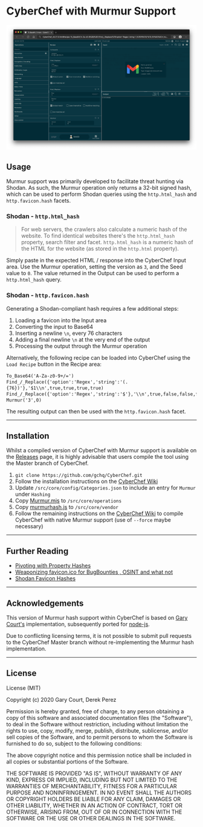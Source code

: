 # CyberChef with Murmur Support


![Screenshot showing the Murmur has of a favicon](./Screenshot.png)


## Usage
Murmur support was primarily developed to facilitate threat hunting via Shodan. As such, the Murmur operation only returns a 32-bit signed hash, which can be used to perform Shodan queries using the `http.html_hash` and `http.favicon.hash` facets.

### Shodan - `http.html_hash`
> For web servers, the crawlers also calculate a numeric hash of the website. To find identical websites there's the `http.html_hash` property, search filter and facet. `http.html_hash` is a numeric hash of the HTML for the website (as stored in the `http.html` property).

Simply paste in the expected HTML / response into the CyberChef Input area. Use the Murmur operation, setting the version as `3`, and the Seed value to `0`. The value returned in the Output can be used to perform a `http.html_hash` query.


### Shodan - `http.favicon.hash`
Generating a Shodan-compliant hash requires a few additional steps:

1. Loading a favicon into the Input area
2. Converting the input to Base64
3. Inserting a newline `\n`, every 76 characters
4. Adding a final newline `\n` at the very end of the output
5. Processing the output through the Murmur operation

Alternatively, the following recipe can be loaded into CyberChef using the `Load Recipe` button in the Recipe area:

```
To_Base64('A-Za-z0-9+/=')
Find_/_Replace({'option':'Regex','string':'(.{76})'},'$1\\n',true,true,true,true)
Find_/_Replace({'option':'Regex','string':'$'},'\\n',true,false,false,false)
Murmur('3',0)
```

The resulting output can then be used with the `http.favicon.hash` facet.

---

## Installation
Whilst a compiled version of CyberChef with Murmur support is available on the [Releases](https://github.com/ssnkhan/CyberChef/releases) page, it is highly advisable that users compile the tool using the Master branch of CyberChef.

1. `git clone https://github.com/gchq/CyberChef.git`
2. Follow the installation instructions on the [CyberChef Wiki](https://github.com/gchq/CyberChef/wiki/Getting-started#installing)
3. Update `/src/core/config/Categories.json` to include an entry for `Murmur` under `Hashing`
4. Copy [Murmur.mjs](./Murmur.mjs) to `/src/core/operations`
5. Copy [murmurhash.js](./murmurhash.js) to `/src/core/vendor`
6. Follow the remaining instructions on the [CyberChef Wiki](https://github.com/gchq/CyberChef/wiki/Getting-started#compiling) to compile CyberChef with native Murmur support (use of `--force` maybe necessary)

---

## Further Reading
* [Pivoting with Property Hashes](https://help.shodan.io/mastery/property-hashes)
* [Weaponizing favicon.ico for BugBounties , OSINT and what not](https://medium.com/@Asm0d3us/weaponizing-favicon-ico-for-bugbounties-osint-and-what-not-ace3c214e139)
* [Shodan Favicon Hashes](https://github.com/sansatart/scrapts/blob/master/shodan-favicon-hashes.csv)

---

## Acknowledgements
This version of Murmur hash support within CyberChef is based on [Gary Court's](https://github.com/garycourt/murmurhash-js) implementation, subsequently ported for [node-js](https://github.com/perezd/node-murmurhash). 

Due to conflicting licensing terms, it is not possible to submit pull requests to the CyberChef Master branch without re-implementing the Murmur hash implementation.


---

## License
License (MIT)

Copyright (c) 2020 Gary Court, Derek Perez

Permission is hereby granted, free of charge, to any person obtaining a copy of this software and associated documentation files (the "Software"), to deal in the Software without restriction, including without limitation the rights to use, copy, modify, merge, publish, distribute, sublicense, and/or sell copies of the Software, and to permit persons to whom the Software is furnished to do so, subject to the following conditions:

The above copyright notice and this permission notice shall be included in all copies or substantial portions of the Software.

THE SOFTWARE IS PROVIDED "AS IS", WITHOUT WARRANTY OF ANY KIND, EXPRESS OR IMPLIED, INCLUDING BUT NOT LIMITED TO THE WARRANTIES OF MERCHANTABILITY, FITNESS FOR A PARTICULAR PURPOSE AND NONINFRINGEMENT. IN NO EVENT SHALL THE AUTHORS OR COPYRIGHT HOLDERS BE LIABLE FOR ANY CLAIM, DAMAGES OR OTHER LIABILITY, WHETHER IN AN ACTION OF CONTRACT, TORT OR OTHERWISE, ARISING FROM, OUT OF OR IN CONNECTION WITH THE SOFTWARE OR THE USE OR OTHER DEALINGS IN THE SOFTWARE.
